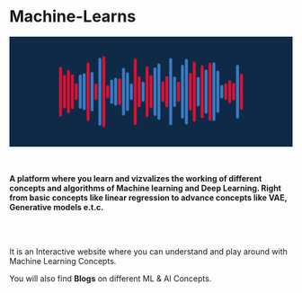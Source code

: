 # <strong>Machine-Learns</strong>

![](Images/Sound%20Wave.png)

<br>

<p>

<strong>

<p>

A platform where you learn and vizvalizes the working of different concepts and algorithms of Machine learning and Deep Learning. Right from basic concepts like linear regression to advance concepts like VAE, Generative models e.t.c.

</p>


</strong>


</p>

<br><br>

<p>

It is an Interactive website where you can understand and play around with Machine Learning Concepts.
<br>

You will also find <strong>Blogs</strong> on different ML & AI Concepts. 
<p>

